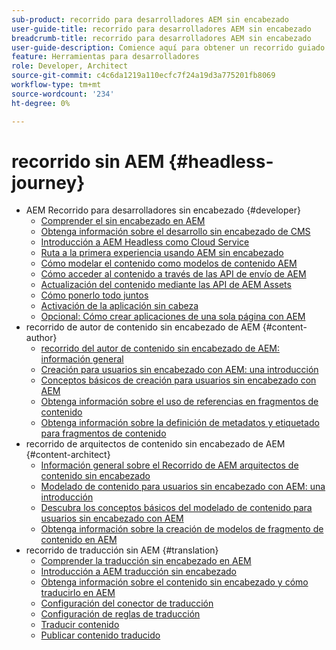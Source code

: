 ```yaml
---
sub-product: recorrido para desarrolladores AEM sin encabezado
user-guide-title: recorrido para desarrolladores AEM sin encabezado
breadcrumb-title: recorrido para desarrolladores AEM sin encabezado
user-guide-description: Comience aquí para obtener un recorrido guiado a través de las potentes y flexibles funciones de AEM, sus capacidades y cómo aprovecharlas en su proyecto.
feature: Herramientas para desarrolladores
role: Developer, Architect
source-git-commit: c4c6da1219a110ecfc7f24a19d3a775201fb8069
workflow-type: tm+mt
source-wordcount: '234'
ht-degree: 0%

---
```



# recorrido sin AEM {#headless-journey}

+ AEM Recorrido para desarrolladores sin encabezado {#developer}
   + [Comprender el sin encabezado en AEM](developer/overview.md)
   + [Obtenga información sobre el desarrollo sin encabezado de CMS](developer/learn-about.md)
   + [Introducción a AEM Headless como Cloud Service](developer/getting-started.md)
   + [Ruta a la primera experiencia usando AEM sin encabezado](developer/path-to-first-experience.md)
   + [Cómo modelar el contenido como modelos de contenido AEM](developer/model-your-content.md)
   + [Cómo acceder al contenido a través de las API de envío de AEM](developer/access-your-content.md)
   + [Actualización del contenido mediante las API de AEM Assets](developer/update-your-content.md)
   + [Cómo ponerlo todo juntos](developer/put-it-all-together.md)
   + [Activación de la aplicación sin cabeza](developer/go-live.md)
   + [Opcional: Cómo crear aplicaciones de una sola página con AEM](developer/create-spa.md)
+ recorrido de autor de contenido sin encabezado de AEM {#content-author}
   + [recorrido del autor de contenido sin encabezado de AEM: información general](author/overview.md)
   + [Creación para usuarios sin encabezado con AEM: una introducción](author/introduction.md)
   + [Conceptos básicos de creación para usuarios sin encabezado con AEM](author/basics.md)
   + [Obtenga información sobre el uso de referencias en fragmentos de contenido](author/references.md)
   + [Obtenga información sobre la definición de metadatos y etiquetado para fragmentos de contenido](author/metadata-tagging.md)
+ recorrido de arquitectos de contenido sin encabezado de AEM {#content-architect}
   + [Información general sobre el Recorrido de AEM arquitectos de contenido sin encabezado](architect/overview.md)
   + [Modelado de contenido para usuarios sin encabezado con AEM: una introducción](architect/introduction.md)
   + [Descubra los conceptos básicos del modelado de contenido para usuarios sin encabezado con AEM](architect/basics.md)
   + [Obtenga información sobre la creación de modelos de fragmento de contenido en AEM](architect/model-structure.md)
+ recorrido de traducción sin AEM {#translation}
   + [Comprender la traducción sin encabezado en AEM](translation/overview.md)
   + [Introducción a AEM traducción sin encabezado](translation/getting-started.md)
   + [Obtenga información sobre el contenido sin encabezado y cómo traducirlo en AEM](translation/learn-about.md)
   + [Configuración del conector de traducción](translation/configure-connector.md)
   + [Configuración de reglas de traducción](translation/translation-rules.md)
   + [Traducir contenido](translation/translate-content.md)
   + [Publicar contenido traducido](translation/publish-content.md)
